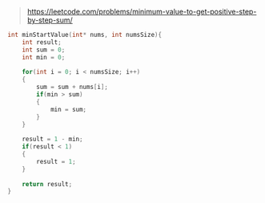 > https://leetcode.com/problems/minimum-value-to-get-positive-step-by-step-sum/

``` c
int minStartValue(int* nums, int numsSize){
    int result;
    int sum = 0;
    int min = 0;
    
    for(int i = 0; i < numsSize; i++)
    {
        sum = sum + nums[i];
        if(min > sum)
        {
            min = sum;
        }
    }
    
    result = 1 - min;
    if(result < 1)
    {
        result = 1;
    }
    
    return result;
}
```